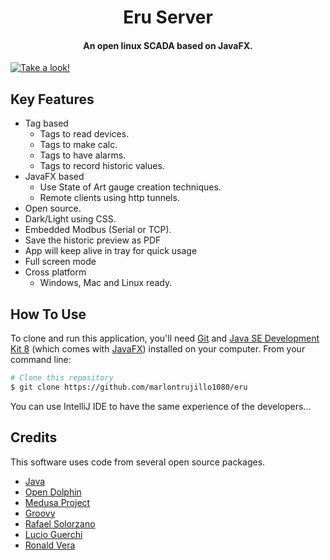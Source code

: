 <h1 align="center">
  Eru Server
  <br>
</h1>
<h4 align="center">An open linux SCADA based on JavaFX.</h4>

[![Take a look!](https://img.youtube.com/vi/8DUAf9TrJuI/0.jpg)](https://www.youtube.com/watch?v=8DUAf9TrJuI&t=47s)

## Key Features

* Tag based
  - Tags to read devices.
  - Tags to make calc.
  - Tags to have alarms.
  - Tags to record historic values.
* JavaFX based
  - Use State of Art gauge creation techniques.
  - Remote clients using http tunnels.
* Open source.
* Dark/Light using CSS.
* Embedded Modbus (Serial or TCP).
* Save the historic preview as PDF
* App will keep alive in tray for quick usage
* Full screen mode
* Cross platform
  - Windows, Mac and Linux ready.
  
## How To Use

To clone and run this application, you'll need [Git](https://git-scm.com) and [Java SE Development Kit 8](http://www.oracle.com/technetwork/java/javase/downloads/jdk8-downloads-2133151.html) (which comes with [JavaFX](http://docs.oracle.com/javase/8/javase-clienttechnologies.htm)) installed on your computer. From your command line:

```bash
# Clone this repository
$ git clone https://github.com/marlontrujillo1080/eru
```
You can use IntelliJ IDE to have the same experience of the developers...

## Credits

This software uses code from several open source packages.

- [Java](http://www.oracle.com/technetwork/java/javase/downloads/jdk8-downloads-2133151.html)
- [Open Dolphin](http://open-dolphin.org/dolphin_website/Home.html)
- [Medusa Project](https://github.com/marlontrujillo1080/Medusa)
- [Groovy](http://groovy-lang.org/)
- [Rafael Solorzano](https://github.com/Rafaelsk)
- [Lucio Guerchi](https://www.linkedin.com/in/lucio-claudio-guerchi-05953168/)
- [Ronald Vera](https://www.linkedin.com/in/ronald-vera-2185b382/)